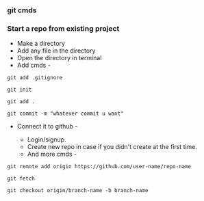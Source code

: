 ### git cmds

### Start a repo from existing project

* Make a directory
* Add any file in the directory
* Open the directory in terminal
* Add cmds -


```git add .gitignore```
    
```git init```
    
```git add .```

```git commit -m "whatever commit u want"```


* Connect it to github -
    
    * Login/signup.
    * Create new repo in case if you didn't create at the first time.
    * And more cmds -
    
```git remote add origin https://github.com/user-name/repo-name```

```git fetch```

```git checkout origin/branch-name -b branch-name``` 
